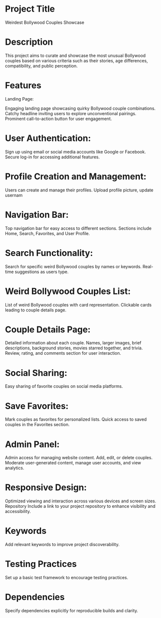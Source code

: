 # Project Title
Weirdest Bollywood Couples Showcase

# Description
This project aims to curate and showcase the most unusual Bollywood couples based on various criteria such as their stories, age differences, compatibility, and public perception.

# Features
Landing Page:

Engaging landing page showcasing quirky Bollywood couple combinations.
Catchy headline inviting users to explore unconventional pairings.
Prominent call-to-action button for user engagement.

# User Authentication:

Sign up using email or social media accounts like Google or Facebook.
Secure log-in for accessing additional features.

# Profile Creation and Management:

Users can create and manage their profiles.
Upload profile picture, update usernam

# Navigation Bar:

Top navigation bar for easy access to different sections.
Sections include Home, Search, Favorites, and User Profile.

# Search Functionality:

Search for specific weird Bollywood couples by names or keywords.
Real-time suggestions as users type.

# Weird Bollywood Couples List:

List of weird Bollywood couples with card representation.
Clickable cards leading to couple details page.

# Couple Details Page:

Detailed information about each couple.
Names, larger images, brief descriptions, background stories, movies starred together, and trivia.
Review, rating, and comments section for user interaction.

# Social Sharing:

Easy sharing of favorite couples on social media platforms.

# Save Favorites:

Mark couples as favorites for personalized lists.
Quick access to saved couples in the Favorites section.

# Admin Panel:

Admin access for managing website content.
Add, edit, or delete couples.
Moderate user-generated content, manage user accounts, and view analytics.

# Responsive Design:

Optimized viewing and interaction across various devices and screen sizes.
Repository
Include a link to your project repository to enhance visibility and accessibility.

# Keywords
Add relevant keywords to improve project discoverability.

# Testing Practices
Set up a basic test framework to encourage testing practices.

# Dependencies
Specify dependencies explicitly for reproducible builds and clarity.

